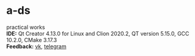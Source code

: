# a-ds
practical works
\
**IDE:** Qt Creator 4.13.0 for Linux and Clion 2020.2, QT version 5.15.0, GCC 10.2.0, CMake 3.17.3
\
**Feedback:** [vk](https://vk.com/kashapovd), [telegram](https://t.me/kashapovd)
